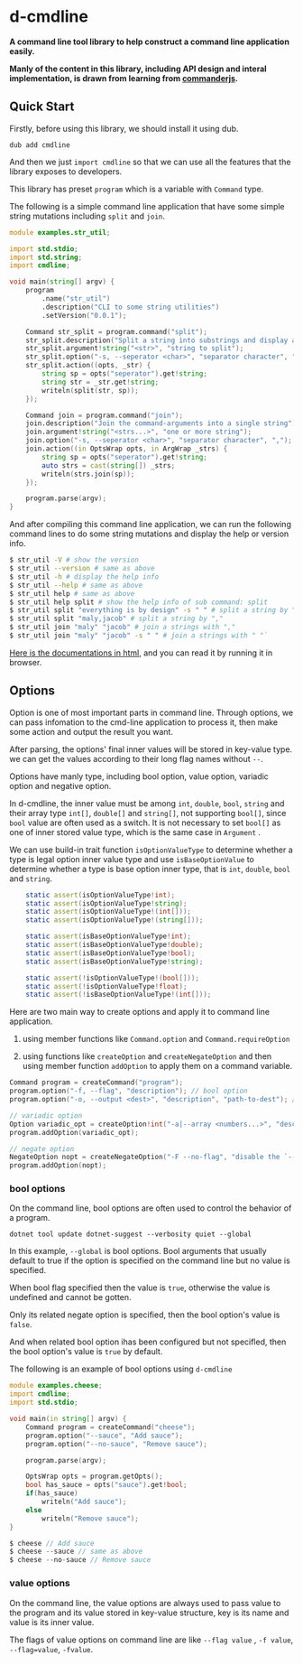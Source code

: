 # d-cmdline

**A command line tool library to help construct a command line application easily.**

**Manly of the content in this library, including API design and interal implementation,  is drawn from learning from [commanderjs](https://github.com/tj/commander.js.git).**

## Quick Start

Firstly, before using this library, we should install it using dub.

```
dub add cmdline
```

And  then we just  `import cmdline`  so that we can use all the features that the library exposes to developers.

This library has preset `program` which is a variable with `Command` type.

The following is a simple command line application that have some simple string mutations including `split` and `join`.

```d
module examples.str_util;

import std.stdio;
import std.string;
import cmdline;

void main(string[] argv) {
    program
        .name("str_util")
        .description("CLI to some string utilities")
        .setVersion("0.0.1");

    Command str_split = program.command("split");
    str_split.description("Split a string into substrings and display as an array.");
    str_split.argument!string("<str>", "string to split");
    str_split.option("-s, --seperator <char>", "separator character", ",");
    str_split.action((opts, _str) {
        string sp = opts("seperator").get!string;
        string str = _str.get!string;
        writeln(split(str, sp));
    });

    Command join = program.command("join");
    join.description("Join the command-arguments into a single string");
    join.argument!string("<strs...>", "one or more string");
    join.option("-s, --seperator <char>", "separator character", ",");
    join.action((in OptsWrap opts, in ArgWrap _strs) {
        string sp = opts("seperator").get!string;
        auto strs = cast(string[]) _strs;
        writeln(strs.join(sp));
    });

    program.parse(argv);
}
```

And after compiling this command line application, we can run the following command lines to do some string mutations and display the help or version info.

```bash
$ str_util -V # show the version 
$ str_util --version # same as above 
$ str_util -h # display the help info 
$ str_util --help # same as above 
$ str_util help # same as above 
$ str_util help split # show the help info of sub command: split 
$ str_util split "everything is by design" -s " " # split a string by " " 
$ str_util split "maly,jacob" # split a string by "," 
$ str_util join "maly" "jacob" # join a strings with "," 
$ str_util join "maly" "jacob" -s " " # join a strings with " "`
```

[Here is the documentations in html](./doc/package.html), and you can read it by running it in browser.

## Options

Option is one of most important parts in command line. Through options, we can pass   infomation to the cmd-line application to process it, then make some action and output the result you want.

After parsing, the options' final inner values will be stored in key-value type. we can get the values according to their long flag names without `--`. 

Options have manly  type, including bool option, value option, variadic option and negative option.

In d-cmdline, the inner value must be among `int`, `double`, `bool`, `string` and their array type `int[]`, `double[]` and `string[]`, not supporting `bool[]`, since `bool` value are often used as a switch. It is not necessary to set `bool[]` as one of inner stored value type, which is the same case in `Argument` . 

We can use build-in trait function `isOptionValueType` to determine whether a type is legal option inner value type and use `isBaseOptionValue` to determine  whether a type is base option inner type, that is `int`, `double`, `bool` and `string`.

```d
    static assert(isOptionValueType!int);
    static assert(isOptionValueType!string);
    static assert(isOptionValueType!(int[]));
    static assert(isOptionValueType!(string[]));

    static assert(isBaseOptionValueType!int);
    static assert(isBaseOptionValueType!double);
    static assert(isBaseOptionValueType!bool);
    static assert(isBaseOptionValueType!string);

    static assert(!isOptionValueType!(bool[]));
    static assert(!isOptionValueType!float);
    static assert(!isBaseOptionValueType!(int[]));
```

Here are two main way to create options and apply it to command line application.

1. using member functions like `Command.option` and `Command.requireOption`

2. using functions like `createOption` and `createNegateOption`  and then using member function `addOption` to apply them on a command variable.

```d
Command program = createCommand("program");
program.option("-f, --flag", "description"); // bool option
program.option("-o, --output <dest>", "description", "path-to-dest"); // string option

// variadic option
Option variadic_opt = createOption!int("-a|--array <numbers...>", "desc");
program.addOption(variadic_opt);

// negate option
NegateOption nopt = createNegateOption("-F --no-flag", "disable the `--flag`");
program.addOption(nopt);
```

### bool options

On the command line, bool options are often used to control the behavior of a program.

```shell
dotnet tool update dotnet-suggest --verbosity quiet --global
```

In this example,  `--global` is bool options. Bool arguments that usually default to true if the option is specified on the command line but no value is specified.

When bool flag specified then the value is `true`, otherwise the value is undefined and cannot be gotten.



Only its related negate option is specified, then the bool option's value is `false`.



 And when related bool option ihas been configured but  not specifled, then the bool option's value is `true` by default. 



The following is an example of bool options using  `d-cmdline`

```d
module examples.cheese;
import cmdline;
import std.stdio;

void main(in string[] argv) {
    Command program = createCommand("cheese");
    program.option("--sauce", "Add sauce");
    program.option("--no-sauce", "Remove sauce");

    program.parse(argv);

    OptsWrap opts = program.getOpts();
    bool has_sauce = opts("sauce").get!bool;
    if(has_sauce)
        writeln("Add sauce");
    else
        writeln("Remove sauce");
}
```

```d
$ cheese // Add sauce
$ cheese --sauce // same as above
$ cheese --no-sauce // Remove sauce
```



### value options

On the command line,  the value options are always used to pass value to the program and its value stored in key-value structure, key is its name and value is its inner  value.



The flags of value options on command line are like `--flag value` , `-f value`, `--flag=value`, `-fvalue`.
